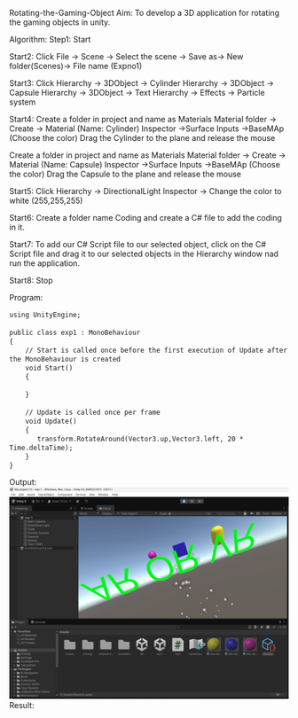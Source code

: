  Rotating-the-Gaming-Object
Aim:
To develop a 3D application for rotating the gaming objects in unity.

Algorithm:
Step1:
Start

Start2:
Click File -> Scene -> Select the scene -> Save as-> New folder(Scenes)-> File name (Expno1)

Start3:
Click Hierarchy -> 3DObject -> Cylinder Hierarchy -> 3DObject -> Capsule Hierarchy -> 3DObject -> Text Hierarchy -> Effects -> Particle system

Start4:
Create a folder in project and name as Materials Material folder -> Create -> Material (Name: Cylinder) Inspector ->Surface Inputs ->BaseMAp (Choose the color) Drag the Cylinder to the plane and release the mouse

Create a folder in project and name as Materials Material folder -> Create -> Material (Name: Capsule) Inspector ->Surface Inputs ->BaseMAp (Choose the color) Drag the Capsule to the plane and release the mouse

Start5:
Click Hierarchy -> DirectionalLight Inspector -> Change the color to white (255,255,255)

Start6:
Create a folder name Coding and create a C# file to add the coding in it.

Start7:
To add our C# Script file to our selected object, click on the C# Script file and drag it to our selected objects in the Hierarchy window nad run the application.

Start8:
Stop

Program:
```
using UnityEngine;

public class exp1 : MonoBehaviour
{
    // Start is called once before the first execution of Update after the MonoBehaviour is created
    void Start()
    {
        
    }

    // Update is called once per frame
    void Update()
    {
       transform.RotateAround(Vector3.up,Vector3.left, 20 * Time.deltaTime); 
    }
}
```
Output:
![alt text](<Screenshot 2025-08-30 231638.png>)
Result:

